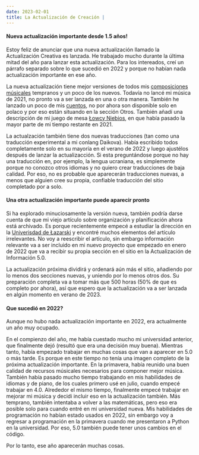 ```yaml
---
date: 2023-02-01
title: La Actualización de Creación |
---
```


#### Nueva actualización importante desde 1.5 años!

Estoy feliz de anunciar que una nueva actualización llamado la Actualización Creativa es lanzada. He trabajado mucho durante la última mitad del año para lanzar esta actualización. Para los intereados, creí un párrafo separado sobre lo que sucedió en 2022 y porque no habían nada actualización importante en ese año.

La nueva actualización tiene mejor versiones de todos mis [composiciones músicales](music) tempranos y un poco de los nuevos. Todavía no lancé mi música de 2021, no pronto va a ser lanzada en una o otra manera. También he lanzado un poco de mis [cuentos](other/stories), no por ahora son disponible solo en polaco y por eso están situando en la sección Otros. También añadí una descripción de mi juego de mesa [Łowcy Niebios](other/łowcy-niebios), en que había pasado la mayor parte de mi tiempo restante en 2021.

La actualzación también tiene dos nuevas traducciones (tan como una traducción experimental a mi conlang Daikova). Había escribido todos completamente solo en su mayoría en el verano de 2022 y luego ajustélos después de lanzar la actualizacción. Si esta preguntándose porque no hay una traducción en, por ejemplo, la lengua ucraniana, es simplemente porque no conozco otros idiomas y no quiero crear traducciones de baja calidad. Por eso, no es probable que aparecerán traducciones nuevas, a menos que alguien cree su propia, confiable traducción del sitio completado por a solo.

#### Una otra actualización importante puede aparecir pronto

Si ha explorado minuciosamente la versión nueva, también podría darse cuenta de que mi viejo artículo sobre organización y planificación ahora está archivado. Es porque recientemente empecé a estudiar la dirección en la [Univerisdad de Łazarski](https://en.wikipedia.org/wiki/Lazarski_University) y encontré muchos elementos del artículo irrelevantes. No voy a reescribir el artículo, sin embargo información relevante va a ser incluido en mi nuevo proyecto que empezado en enero de 2022 que va a recibir su propia sección en el sitio en la Actualización de Información 5.0.

La actualización próxima dividirá y ordenará aún más el sitio, añadiendo por lo menos dos secciones nuevas, y uniendo por lo menos otros dos. Su preparación completa va a tomar más que 500 horas (50% de que es completo por ahora), así que espero que la actualización va a ser lanzada en algún momento en verano de 2023.

#### Que sucedió en 2022?

Aunque no hubo nada actualización importante en 2022, era actualmente un año muy ocupado.

En el compienzo del año, me había cuestado mucho mi universidad anterior, que finalmente dejó (resultó que era una decisión muy buena). Mientras tanto, había empezado trabajar en muchas cosas que van a aparecer en 5.0 o más tarde. Es porque en este tiempo no tenía una imagen completo de la próxima actualización importante. En la primavera, había reunido una buen calidad de recursos músicales necesarios para componer mejor música. También había pasado mucho tiempo trabajando en mis habilidades de idiomas y de piano, de los cuales primero usé en julio, cuando empecé trabajar en 4.0. Alrededor el mismo tiempo, finalmente empecé trabajar en mejorar mi música y decidi incluir eso en la actualización también. Más temprano, también intentaba a volver a las matemáticas, pero eso era posible solo para cuando entré en mi universidad nueva. Mis habilidades de programación no habían estado usados en 2022, sin embargo voy a regresar a programación en la primavera cuando me presentaron a Python en la universidad. Por eso, 5.0 también puede tener unos cambios en el código.

Por lo tanto, ese año aparecerán muchas cosas.